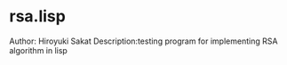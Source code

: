 # rsa.lisp
Author: Hiroyuki Sakat
Description:testing program for implementing RSA algorithm in lisp
